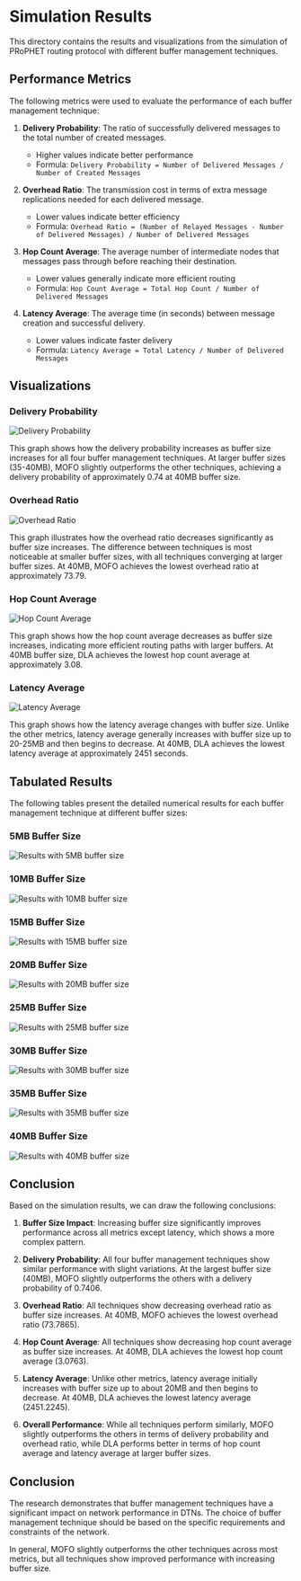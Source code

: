 # Simulation Results

This directory contains the results and visualizations from the simulation of PRoPHET routing protocol with different buffer management techniques.

## Performance Metrics

The following metrics were used to evaluate the performance of each buffer management technique:

1. **Delivery Probability**: The ratio of successfully delivered messages to the total number of created messages.
   - Higher values indicate better performance
   - Formula: `Delivery Probability = Number of Delivered Messages / Number of Created Messages`

2. **Overhead Ratio**: The transmission cost in terms of extra message replications needed for each delivered message.
   - Lower values indicate better efficiency
   - Formula: `Overhead Ratio = (Number of Relayed Messages - Number of Delivered Messages) / Number of Delivered Messages`

3. **Hop Count Average**: The average number of intermediate nodes that messages pass through before reaching their destination.
   - Lower values generally indicate more efficient routing
   - Formula: `Hop Count Average = Total Hop Count / Number of Delivered Messages`

4. **Latency Average**: The average time (in seconds) between message creation and successful delivery.
   - Lower values indicate faster delivery
   - Formula: `Latency Average = Total Latency / Number of Delivered Messages`

## Visualizations

### Delivery Probability

![Delivery Probability](./visualization/Delivery_Probability_of_PRoPHET_under_MOFO_DLA_DL_and_FIFO_Drop_Policies.png)

This graph shows how the delivery probability increases as buffer size increases for all four buffer management techniques. At larger buffer sizes (35-40MB), MOFO slightly outperforms the other techniques, achieving a delivery probability of approximately 0.74 at 40MB buffer size.

### Overhead Ratio

![Overhead Ratio](./visualization/Overhead_Ratio_of_PRoPHET_under_MOFO_DLA_DL_and_FIFO_Drop_Policies.png)

This graph illustrates how the overhead ratio decreases significantly as buffer size increases. The difference between techniques is most noticeable at smaller buffer sizes, with all techniques converging at larger buffer sizes. At 40MB, MOFO achieves the lowest overhead ratio at approximately 73.79.

### Hop Count Average

![Hop Count Average](./visualization/HopCount_Average_of_PRoPHET_under_MOFO_DLA_DL_and_FIFO_Drop_Policies.png)

This graph shows how the hop count average decreases as buffer size increases, indicating more efficient routing paths with larger buffers. At 40MB buffer size, DLA achieves the lowest hop count average at approximately 3.08.

### Latency Average

![Latency Average](./visualization/Latency_Average_of_PRoPHET_under_MOFO_DLA_DL_and_FIFO_Drop_Policies.png)

This graph shows how the latency average changes with buffer size. Unlike the other metrics, latency average generally increases with buffer size up to 20-25MB and then begins to decrease. At 40MB, DLA achieves the lowest latency average at approximately 2451 seconds.

## Tabulated Results

The following tables present the detailed numerical results for each buffer management technique at different buffer sizes:

### 5MB Buffer Size
![Results with 5MB buffer size](./simulation_result/Results_obtained_from_the_Simulation_with_5MB_buffer_size.png)

### 10MB Buffer Size
![Results with 10MB buffer size](./simulation_result/Results_obtained_from_the_Simulation_with_10MB_buffer_size.png)

### 15MB Buffer Size
![Results with 15MB buffer size](./simulation_result/Results_obtained_from_the_Simulation_with_15MB_buffer_size.png)

### 20MB Buffer Size
![Results with 20MB buffer size](./simulation_result/Results_obtained_from_the_Simulation_with_20MB_buffer_size.png)

### 25MB Buffer Size
![Results with 25MB buffer size](./simulation_result/Results_obtained_from_the_Simulation_with_25MB_buffer_size.png)

### 30MB Buffer Size
![Results with 30MB buffer size](./simulation_result/Results_obtained_from_the_Simulation_with_30MB_buffer_size.png)

### 35MB Buffer Size
![Results with 35MB buffer size](./simulation_result/Results_obtained_from_the_Simulation_with_35MB_buffer_size.png)

### 40MB Buffer Size
![Results with 40MB buffer size](./simulation_result/Results_obtained_from_the_Simulation_with_40MB_buffer_size.png)

## Conclusion

Based on the simulation results, we can draw the following conclusions:

1. **Buffer Size Impact**: Increasing buffer size significantly improves performance across all metrics except latency, which shows a more complex pattern.

2. **Delivery Probability**: All four buffer management techniques show similar performance with slight variations. At the largest buffer size (40MB), MOFO slightly outperforms the others with a delivery probability of 0.7406.

3. **Overhead Ratio**: All techniques show decreasing overhead ratio as buffer size increases. At 40MB, MOFO achieves the lowest overhead ratio (73.7865).

4. **Hop Count Average**: All techniques show decreasing hop count average as buffer size increases. At 40MB, DLA achieves the lowest hop count average (3.0763).

5. **Latency Average**: Unlike other metrics, latency average initially increases with buffer size up to about 20MB and then begins to decrease. At 40MB, DLA achieves the lowest latency average (2451.2245).

6. **Overall Performance**: While all techniques perform similarly, MOFO slightly outperforms the others in terms of delivery probability and overhead ratio, while DLA performs better in terms of hop count average and latency average at larger buffer sizes.

## Conclusion

The research demonstrates that buffer management techniques have a significant impact on network performance in DTNs. The choice of buffer management technique should be based on the specific requirements and constraints of the network.

In general, MOFO slightly outperforms the other techniques across most metrics, but all techniques show improved performance with increasing buffer size.